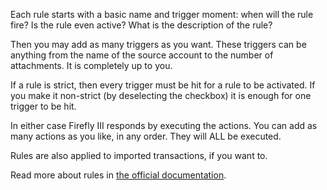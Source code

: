Each rule starts with a basic name and trigger moment: when will the rule fire? Is the rule even active? What is the description of the rule?

Then you may add as many triggers as you want. These triggers can be anything from the name of the source account to the number of attachments. It is completely up to you.

If a rule is strict, then every trigger must be hit for a rule to be activated. If you make it non-strict (by deselecting the checkbox) it is enough for one trigger to be hit.

In either case Firefly III responds by executing the actions. You can add as many actions as you like, in any order. They will ALL be executed.

Rules are also applied to imported transactions, if you want to.

Read more about rules in [the official documentation](https://docs.firefly-iii.org/advanced-concepts/rules).